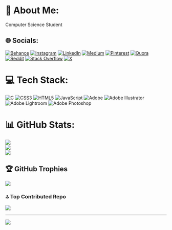 # 💫 About Me:
Computer Science Student


## 🌐 Socials:
[![Behance](https://img.shields.io/badge/Behance-1769ff?logo=behance&logoColor=white)](https://behance.net/mkbs_alaa) [![Instagram](https://img.shields.io/badge/Instagram-%23E4405F.svg?logo=Instagram&logoColor=white)](https://instagram.com/mkbs_alaa) [![LinkedIn](https://img.shields.io/badge/LinkedIn-%230077B5.svg?logo=linkedin&logoColor=white)](https://linkedin.com/in/alaa-mekibes) [![Medium](https://img.shields.io/badge/Medium-12100E?logo=medium&logoColor=white)](https://medium.com/@mkbs_alaa) [![Pinterest](https://img.shields.io/badge/Pinterest-%23E60023.svg?logo=Pinterest&logoColor=white)](https://pinterest.com/mkbs_alaa) [![Quora](https://img.shields.io/badge/Quora-%23B92B27.svg?logo=Quora&logoColor=white)](https://quora.com/profile/mkbs_alaa) [![Reddit](https://img.shields.io/badge/Reddit-%23FF4500.svg?logo=Reddit&logoColor=white)](https://reddit.com/user/mkbs_alaa) [![Stack Overflow](https://img.shields.io/badge/-Stackoverflow-FE7A16?logo=stack-overflow&logoColor=white)](https://stackoverflow.com/users/27068407) [![X](https://img.shields.io/badge/X-black.svg?logo=X&logoColor=white)](https://x.com/mkbs_alaa) 

# 💻 Tech Stack:
![C](https://img.shields.io/badge/c-%2300599C.svg?style=for-the-badge&logo=c&logoColor=white) ![CSS3](https://img.shields.io/badge/css3-%231572B6.svg?style=for-the-badge&logo=css3&logoColor=white) ![HTML5](https://img.shields.io/badge/html5-%23E34F26.svg?style=for-the-badge&logo=html5&logoColor=white) ![JavaScript](https://img.shields.io/badge/javascript-%23323330.svg?style=for-the-badge&logo=javascript&logoColor=%23F7DF1E) ![Adobe](https://img.shields.io/badge/adobe-%23FF0000.svg?style=for-the-badge&logo=adobe&logoColor=white) ![Adobe Illustrator](https://img.shields.io/badge/adobe%20illustrator-%23FF9A00.svg?style=for-the-badge&logo=adobe%20illustrator&logoColor=white) ![Adobe Lightroom](https://img.shields.io/badge/Adobe%20Lightroom-31A8FF.svg?style=for-the-badge&logo=Adobe%20Lightroom&logoColor=white) ![Adobe Photoshop](https://img.shields.io/badge/adobe%20photoshop-%2331A8FF.svg?style=for-the-badge&logo=adobe%20photoshop&logoColor=white)
# 📊 GitHub Stats:
![](https://github-readme-stats.vercel.app/api?username=alaa-mekibes&theme=github_dark_dimmed&hide_border=false&include_all_commits=false&count_private=false)<br/>
![](https://github-readme-streak-stats.herokuapp.com/?user=alaa-mekibes&theme=github_dark_dimmed&hide_border=false)<br/>
![](https://github-readme-stats.vercel.app/api/top-langs/?username=alaa-mekibes&theme=github_dark_dimmed&hide_border=false&include_all_commits=false&count_private=false&layout=compact)

## 🏆 GitHub Trophies
![](https://github-profile-trophy.vercel.app/?username=alaa-mekibes&theme=radical&no-frame=false&no-bg=true&margin-w=4)

### 🔝 Top Contributed Repo
![](https://github-contributor-stats.vercel.app/api?username=alaa-mekibes&limit=5&theme=dark&combine_all_yearly_contributions=true)

---
[![](https://visitcount.itsvg.in/api?id=alaa-mekibes&icon=0&color=0)](https://visitcount.itsvg.in)

<!-- Proudly created with GPRM ( https://gprm.itsvg.in ) -->
